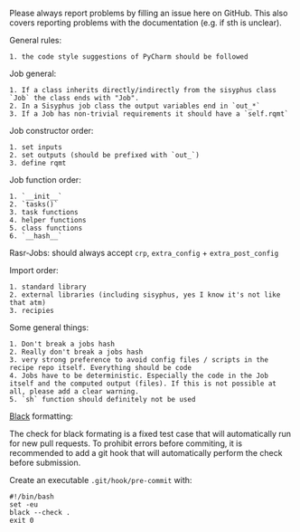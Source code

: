 Please always report problems by filling an issue here on GitHub. This also covers reporting problems with the documentation (e.g. if sth is unclear).

General rules:

    1. the code style suggestions of PyCharm should be followed

Job general:

    1. If a class inherits directly/indirectly from the sisyphus class `Job` the class ends with "Job".
    2. In a Sisyphus job class the output variables end in `out_*`
    3. If a Job has non-trivial requirements it should have a `self.rqmt`

Job constructor order:

    1. set inputs
    2. set outputs (should be prefixed with `out_`)
    3. define rqmt

Job function order:

    1. `__init__`
    2. `tasks()`
    3. task functions
    4. helper functions
    5. class functions
    6. `__hash__`

Rasr-Jobs:
should always accept `crp`, `extra_config` + `extra_post_config`

Import order:

    1. standard library
    2. external libraries (including sisyphus, yes I know it's not like that atm)
    3. recipies

Some general things:

    1. Don't break a jobs hash
    2. Really don't break a jobs hash
    3. very strong preference to avoid config files / scripts in the recipe repo itself. Everything should be code
    4. Jobs have to be deterministic. Especially the code in the Job itself and the computed output (files). If this is not possible at all, please add a clear warning.
    5. `sh` function should definitely not be used

[Black](https://github.com/psf/black) formatting:

The check for black formating is a fixed test case that will automatically run for new pull requests.
To prohibit errors before commiting,
it is recommended to add a git hook that will automatically perform the check before submission.

Create an executable `.git/hook/pre-commit` with:

    #!/bin/bash
    set -eu
    black --check .
    exit 0


